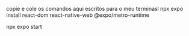 copie e cole os comandos
aqui escritos para o meu
terminasl
npx expo install react-dom react-native-web @expo/metro-runtime

npx expo start